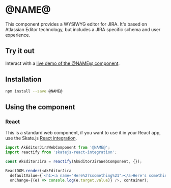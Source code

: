 # @NAME@

This component provides a WYSIWYG editor for JIRA. It's based on Atlassian Editor technology, but includes a JIRA specific
schema and user experience.

## Try it out

Interact with a [live demo of the @NAME@ component](https://aui-cdn.atlassian.com/atlaskit/stories/@NAME@/@VERSION@/).


## Installation

```sh
npm install --save @NAME@
```

## Using the component

### React

This is a standard web component, if you want to use it in your React app, use the Skate.js [React integration](https://github.com/webcomponents/react-integration).

```javascript
import AkEditorJiraWebComponent from '@NAME@';
import reactify from 'skatejs-react-integration';

const AkEditorJira = reactify(AkEditorJiraWebComponent, {});

ReactDOM.render(<AkEditorJira
  defaultValue={`<h1><a name="Here%27ssomething%21"></a>Here's something!</h1><p><b><em>Another thing.</em></b></p>`}
  onChange={(e) => console.log(e.target.value)} />, container);
```
